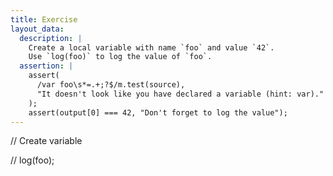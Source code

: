 ```yaml
---
title: Exercise
layout_data:
  description: |
    Create a local variable with name `foo` and value `42`.
    Use `log(foo)` to log the value of `foo`.
  assertion: |
    assert(
      /var foo\s*=.+;?$/m.test(source),
      "It doesn't look like you have declared a variable (hint: var)."
    );
    assert(output[0] === 42, "Don't forget to log the value");
---
```

// Create variable

//
log(foo);
